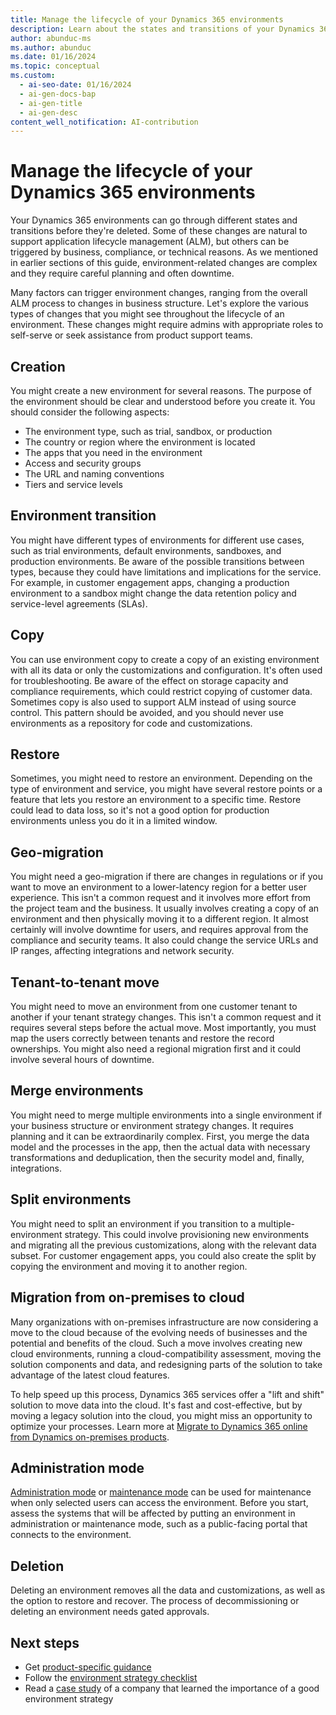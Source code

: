 ```yaml
---
title: Manage the lifecycle of your Dynamics 365 environments
description: Learn about the states and transitions of your Dynamics 365 environments, from creation to deletion, and the reasons for and implications of each change.
author: abunduc-ms
ms.author: abunduc
ms.date: 01/16/2024
ms.topic: conceptual
ms.custom:
  - ai-seo-date: 01/16/2024
  - ai-gen-docs-bap
  - ai-gen-title
  - ai-gen-desc
content_well_notification: AI-contribution
---
```


# Manage the lifecycle of your Dynamics 365 environments

Your Dynamics 365 environments can go through different states and transitions before they're deleted. Some of these changes are natural to support application lifecycle management (ALM), but others can be triggered by business, compliance, or technical reasons. As we mentioned in earlier sections of this guide, environment-related changes are complex and they require careful planning and often downtime.

Many factors can trigger environment changes, ranging from the overall ALM process to changes in business structure. Let's explore the various types of changes that you might see throughout the lifecycle of an environment. These changes might require admins with appropriate roles to self-serve or seek assistance from product support teams.

## Creation

You might create a new environment for several reasons. The purpose of the environment should be clear and understood before you create it. You should consider the following aspects:

- The environment type, such as trial, sandbox, or production
- The country or region where the environment is located
- The apps that you need in the environment
- Access and security groups
- The URL and naming conventions
- Tiers and service levels

## Environment transition

You might have different types of environments for different use cases, such as trial environments, default environments, sandboxes, and production environments. Be aware of the possible transitions between types, because they could have limitations and implications for the service. For example, in customer engagement apps, changing a production environment to a sandbox might change the data retention policy and service-level agreements (SLAs).

## Copy

You can use environment copy to create a copy of an existing environment with all its data or only the customizations and configuration. It's often used for troubleshooting. Be aware of the effect on storage capacity and compliance requirements, which could restrict copying of customer data. Sometimes copy is also used to support ALM instead of using source control. This pattern should be avoided, and you should never use environments as a repository for code and customizations.

## Restore

Sometimes, you might need to restore an environment. Depending on the type of environment and service, you might have several restore points or a feature that lets you restore an environment to a specific time. Restore could lead to data loss, so it's not a good option for production environments unless you do it in a limited window.

## Geo-migration

You might need a geo-migration if there are changes in regulations or if you want to move an environment to a lower-latency region for a better user experience. This isn't a common request and it involves more effort from the project team and the business. It usually involves creating a copy of an environment and then physically moving it to a different region. It almost certainly will involve downtime for users, and requires approval from the compliance and security teams. It also could change the service URLs and IP ranges, affecting integrations and network security.

## Tenant-to-tenant move

You might need to move an environment from one customer tenant to another if your tenant strategy changes. This isn't a common request and it requires several steps before the actual move. Most importantly, you must map the users correctly between tenants and restore the record ownerships. You might also need a regional migration first and it could involve several hours of downtime.

## Merge environments

You might need to merge multiple environments into a single environment if your business structure or environment strategy changes. It requires planning and it can be extraordinarily complex. First, you merge the data model and the processes in the app, then the actual data with necessary transformations and deduplication, then the security model and, finally, integrations.

## Split environments

You might need to split an environment if you transition to a multiple-environment strategy. This could involve provisioning new environments and migrating all the previous customizations, along with the relevant data subset. For customer engagement apps, you could also create the split by copying the environment and moving it to another region.

## Migration from on-premises to cloud

Many organizations with on-premises infrastructure are now considering a move to the cloud because of the evolving needs of businesses and the potential and benefits of the cloud. Such a move involves creating new cloud environments, running a cloud-compatibility assessment, moving the solution components and data, and redesigning parts of the solution to take advantage of the latest cloud features.

To help speed up this process, Dynamics 365 services offer a "lift and shift" solution to move data into the cloud. It's fast and cost-effective, but by moving a legacy solution into the cloud, you might miss an opportunity to optimize your processes. Learn more at [Migrate to Dynamics 365 online from Dynamics on-premises products](../migrate/overview.md).

## Administration mode

[Administration mode](/power-platform/admin/admin-mode) or [maintenance mode](/dynamics365/fin-ops-core/dev-itpro/deployment/maintenanceoperationsguide-newinfrastructure) can be used for maintenance when only selected users can access the environment. Before you start, assess the systems that will be affected by putting an environment in administration or maintenance mode, such as a public-facing portal that connects to the environment.

## Deletion

Deleting an environment removes all the data and customizations, as well as the option to restore and recover. The process of decommissioning or deleting an environment needs gated approvals.

## Next steps

- Get [product-specific guidance](environment-strategy-guidance-product.md)
- Follow the [environment strategy checklist](environment-strategy-checklist.md)
- Read a [case study](environment-strategy-case-study.md) of a company that learned the importance of a good environment strategy
